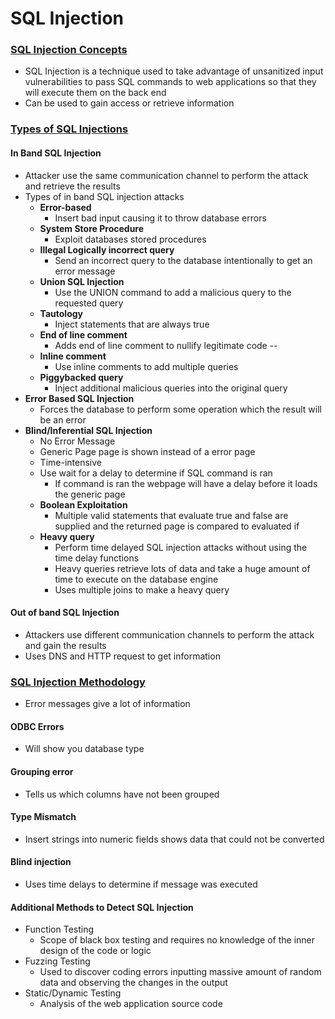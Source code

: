 # SQL Injection

### <u>SQL Injection Concepts</u>
 - SQL Injection is a technique used to take advantage of unsanitized input vulnerabilities to pass SQL commands to web applications so that they will execute them on the back end
 - Can be used to gain access or retrieve information

### <u>Types of SQL Injections</u>

#### In Band SQL Injection
 - Attacker use the same communication channel to perform the attack and retrieve the results
 - Types of in band SQL injection attacks
   - **Error-based**
     - Insert bad input causing it to throw database errors
   - **System Store Procedure**
     - Exploit databases stored procedures
   - **Illegal Logically incorrect query**
     - Send an incorrect query to the database intentionally to get an error message 
   - **Union SQL Injection**
     - Use the UNION command to add a malicious query to the requested query
   - **Tautology**
     - Inject statements that are always true
   - **End  of line comment**
     - Adds end of line comment to nullify  legitimate  code --
   - **Inline comment**
     - Use inline comments to add multiple queries
   - **Piggybacked query**
     - Inject additional malicious queries into the original query
 - **Error Based SQL Injection**
   - Forces the database to perform some operation which the result will be an error
 - **Blind/Inferential SQL Injection**
   - No Error Message
   - Generic Page page is shown instead of a error page 
   - Time-intensive
   - Use wait for a delay to determine if SQL command is ran
     - If command is ran the webpage will have a delay before it loads the generic page
   - **Boolean Exploitation**
     - Multiple valid statements that evaluate true and false are supplied and the returned page is compared to evaluated if 
   - **Heavy query**
     - Perform time delayed SQL injection attacks without using the time delay functions
     - Heavy queries retrieve lots of data and take a huge amount of time to execute on the database engine
     - Uses multiple joins to make a heavy query
#### Out of band SQL Injection
 - Attackers use different communication channels to perform the attack and gain the results
 - Uses DNS and HTTP request to get information

### <u>SQL Injection Methodology</u>
 - Error messages give a lot of information
#### ODBC Errors
 - Will show you database type
#### Grouping error
 - Tells us which columns have not been grouped
#### Type Mismatch
 - Insert strings into numeric fields shows data that could not be converted
#### Blind injection
 - Uses time delays to determine if message was executed
#### Additional Methods to Detect SQL Injection
 - Function Testing
   - Scope of black box testing and requires no knowledge of the inner design of the code or logic
 - Fuzzing Testing
   - Used to discover coding errors inputting massive amount of random data and observing the changes in the output
 - Static/Dynamic Testing
   - Analysis of the web application source code
